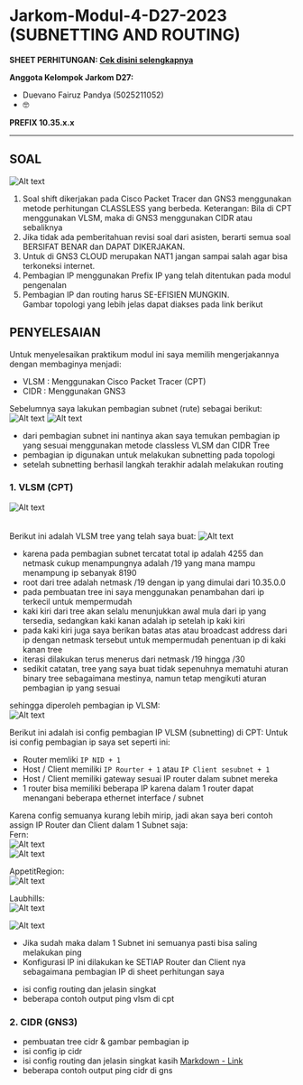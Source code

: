 # Jarkom-Modul-4-D27-2023 (SUBNETTING AND ROUTING)

**SHEET PERHITUNGAN: [Cek disini selengkapnya](https://docs.google.com/spreadsheets/d/1AFVzDLOe8XgPUtKfZ6-JNdbXsctGGFvfrzY1KuioafU/edit?usp=sharing)**

**Anggota Kelompok Jarkom D27:**
* Duevano Fairuz Pandya (5025211052)
* 🤓

**PREFIX 10.35.x.x**

----------------------------------------------------------------------------------------------------------------------------------
## **SOAL**
![Alt text](image.png)<br>
1.	Soal shift dikerjakan pada Cisco Packet Tracer dan GNS3 menggunakan metode perhitungan CLASSLESS yang berbeda.
Keterangan: Bila di CPT menggunakan VLSM, maka di GNS3 menggunakan CIDR atau sebaliknya<br>
2.	Jika tidak ada pemberitahuan revisi soal dari asisten, berarti semua soal BERSIFAT BENAR dan DAPAT DIKERJAKAN.<br>
3.	Untuk di GNS3 CLOUD merupakan NAT1 jangan sampai salah agar bisa terkoneksi internet.<br>
4.	Pembagian IP menggunakan Prefix IP yang telah ditentukan pada modul pengenalan<br>
5.	Pembagian IP dan routing harus SE-EFISIEN MUNGKIN.<br>
Gambar topologi yang lebih jelas dapat diakses pada link berikut<br>


## **PENYELESAIAN**
Untuk menyelesaikan praktikum modul ini saya memilih mengerjakannya dengan membaginya menjadi:
* VLSM : Menggunakan Cisco Packet Tracer (CPT)
* CIDR : Menggunakan GNS3

Sebelumnya saya lakukan pembagian subnet (rute) sebagai berikut:<br>
![Alt text](image-1.png)
![Alt text](image-2.png)

* dari pembagian subnet ini nantinya akan saya temukan pembagian ip yang sesuai menggunakan metode classless VLSM dan CIDR Tree
* pembagian ip digunakan untuk melakukan subnetting pada topologi
* setelah subnetting berhasil langkah terakhir adalah melakukan routing

### 1. VLSM (CPT)
![Alt text](image-5.png)<br><br><br>
Berikut ini adalah VLSM tree yang telah saya buat:
![Alt text](image-3.png)
* karena pada pembagian subnet tercatat total ip adalah 4255 dan netmask cukup menampungnya adalah /19 yang mana mampu menampung ip sebanyak 8190
* root dari tree adalah netmask /19 dengan ip yang dimulai dari 10.35.0.0
* pada pembuatan tree ini saya menggunakan penambahan dari ip terkecil untuk mempermudah
* kaki kiri dari tree akan selalu menunjukkan awal mula dari ip yang tersedia, sedangkan kaki kanan adalah ip setelah ip kaki kiri
* pada kaki kiri juga saya berikan batas atas atau broadcast address dari ip dengan netmask tersebut untuk mempermudah penentuan ip di kaki kanan tree
* iterasi dilakukan terus menerus dari netmask /19 hingga /30
* sedikit catatan, tree yang saya buat tidak sepenuhnya mematuhi aturan binary tree sebagaimana mestinya, namun tetap mengikuti aturan pembagian ip yang sesuai

sehingga diperoleh pembagian ip VLSM: <br>
![Alt text](image-4.png)

Berikut ini adalah isi config pembagian IP VLSM (subnetting) di CPT:
Untuk isi config pembagian ip saya set seperti ini:
* Router memliki `IP NID + 1`
* Host / Client memiliki `IP Rourter + 1` atau `IP Client sesubnet + 1`
* Host / Client memiliki gateway sesuai IP router dalam subnet mereka
* 1 router bisa memiliki beberapa IP karena dalam 1 router dapat menangani beberapa ethernet interface / subnet


Karena config semuanya kurang lebih mirip, jadi akan saya beri contoh assign IP Router dan Client dalam 1 Subnet saja:<br>
Fern:<br>
![Alt text](image-6.png)<br>
![Alt text](image-7.png)<br>

AppetitRegion:<br>
![Alt text](image-8.png)

Laubhills:<br>
![Alt text](image-9.png)<br>

![Alt text](image-10.png)
* Jika sudah maka dalam 1 Subnet ini semuanya pasti bisa saling melakukan ping
* Konfigurasi IP ini dilakukan ke SETIAP Router dan Client nya sebagaimana pembagian IP di sheet perhitungan saya


- isi config routing dan jelasin singkat
- beberapa contoh output ping vlsm di cpt

### 2. CIDR (GNS3)
- pembuatan tree cidr & gambar pembagian ip
- isi config ip cidr
- isi config routing dan jelasin singkat kasih 	[Markdown - Link](#Jarkom-Modul-4-D27-2023)
- beberapa contoh output ping cidr di gns